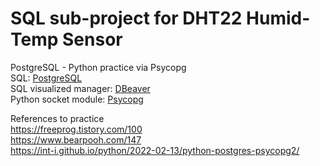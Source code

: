 # SQL sub-project for DHT22 Humid-Temp Sensor

PostgreSQL - Python practice via Psycopg  
SQL: [PostgreSQL](https://www.postgresql.org)  
SQL visualized manager: [DBeaver](https://dbeaver.io)  
Python socket module: [Psycopg](https://www.psycopg.org)  

References to practice  
https://freeprog.tistory.com/100  
https://www.bearpooh.com/147  
https://int-i.github.io/python/2022-02-13/python-postgres-psycopg2/  
